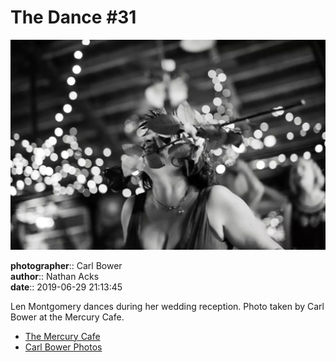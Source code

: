 # The Dance #31

![Len Montgomery dances during her wedding reception](assets/2019-06-29-set-4-the-dance-31.webp)

**photographer**:: Carl Bower  
**author**:: Nathan Acks  
**date**:: 2019-06-29 21:13:45

Len Montgomery dances during her wedding reception. Photo taken by Carl Bower at the Mercury Cafe.

* [The Mercury Cafe](http://mercurycafe.com)
* [Carl Bower Photos](https://carlbowerphotos.com)
